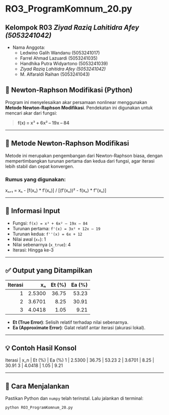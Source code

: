 # RO3_ProgramKomnum_20.py
## Kelompok R03 *Ziyad Raziq Lahitidra Afey (5053241042)*
- Nama Anggota:
  - Ledwino Galih Wandanu (5053241017)
  - Farrel Ahmad Lazuardi (5053241035)
  - Handhika Putra Widyartono (5053241039)
  - *Ziyad Raziq Lahitidra Afey (5053241042)*
  - M. Alfaraldi Raihan (5053241043)

## 🧮 Newton-Raphson Modifikasi (Python)

Program ini menyelesaikan akar persamaan nonlinear menggunakan **Metode Newton-Raphson Modifikasi**. Pendekatan ini digunakan untuk mencari akar dari fungsi:

> **f(x) = x³ + 6x² – 19x – 84**

---

## 🧠 Metode Newton-Raphson Modifikasi

Metode ini merupakan pengembangan dari Newton-Raphson biasa, dengan mempertimbangkan turunan pertama dan kedua dari fungsi, agar iterasi lebih stabil dan cepat konvergen.

### Rumus yang digunakan:
xₙ₊₁ = xₙ - [f(xₙ) * f′(xₙ)] / [(f′(xₙ))² - f(xₙ) * f″(xₙ)]

---

## 📌 Informasi Input
- Fungsi: `f(x) = x³ + 6x² – 19x – 84`
- Turunan pertama: `f'(x) = 3x² + 12x – 19`
- Turunan kedua: `f''(x) = 6x + 12`
- Nilai awal (`x₀`): 1
- Nilai sebenarnya (`x_true`): 4
- Iterasi: Hingga ke-3

---

## ✅ Output yang Ditampilkan

| Iterasi |   xₙ    |  Et (%)  |  Ea (%)  |
|--------:|--------:|---------:|---------:|
|   1     |  2.5300 |  36.75   |   53.23  |
|   2     |  3.6701 |   8.25   |   30.91  |
|   3     |  4.0418 |   1.05   |    9.21  |

- **Et (True Error)**: Selisih relatif terhadap nilai sebenarnya.
- **Ea (Approximate Error)**: Galat relatif antar iterasi (akurasi lokal).

---

## 💡 Contoh Hasil Konsol

Iterasi | x_n | Et (%) | Ea (%)
1 | 2.5300 | 36.75 | 53.23
2 | 3.6701 | 8.25 | 30.91
3 | 4.0418 | 1.05 | 9.21

---

## 🔧 Cara Menjalankan
Pastikan Python dan `numpy` telah terinstal. Lalu jalankan di terminal:
```bash
python RO3_ProgramKomnum_20.py
